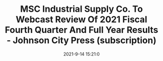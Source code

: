 ---
"title": "MSC Industrial Supply Co. To Webcast Review Of 2021 Fiscal Fourth Quarter And Full Year Results - Johnson City Press (subscription)"
"date": "2021-9-14 15:21:0"
"feed_name": "GOOGLENEWS"
"feed_website": "https://news.google.com/rss/search?q=oil%26gas%7Cdrilling%7Cmining%7Cconstruction%7Cindustrial&hl=en-US&gl=US&ceid=US:en"
"feed_rss": "https://news.google.com/rss/search?q=oil%26gas%7Cdrilling%7Cmining%7Cconstruction%7Cindustrial&hl=en-US&gl=US&ceid=US:en"
"link": "https://www.johnsoncitypress.com/msc-industrial-supply-co-to-webcast-review-of-2021-fiscal-fourth-quarter-and-full-year/article_0d281c3f-0ff1-590b-8264-5fd977255b1e.html"
"file": "_posts/2021-1-1-f7760a47305130acf70b507a9a33e4a837250c51.md"
"accident": "0"
"drilling": "0"
---